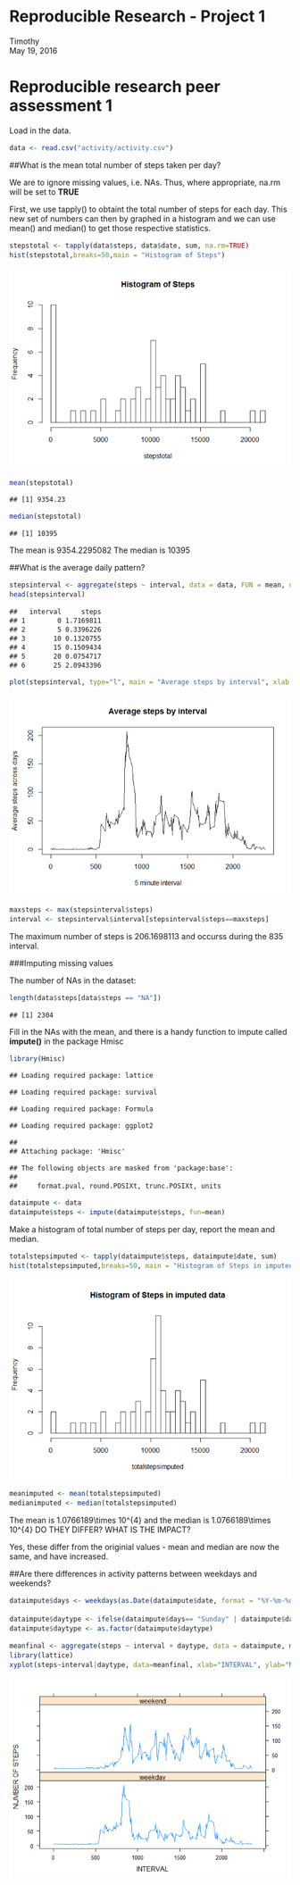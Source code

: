 # Reproducible Research - Project 1
Timothy  
May 19, 2016  

# Reproducible research peer assessment 1

Load in the data.


```r
data <- read.csv("activity/activity.csv")
```

##What is the mean total number of steps taken per day?

We are to ignore missing values, i.e. NAs. Thus, where appropriate, na.rm will be set to **TRUE**


First, we use tapply() to obtaint the total number of steps for each day.
This new set of numbers can then by graphed in a histogram and we can use mean() and median() to get those respective statistics.

```r
stepstotal <- tapply(data$steps, data$date, sum, na.rm=TRUE)
hist(stepstotal,breaks=50,main = "Histogram of Steps")
```

![](PA1_template_files/figure-html/unnamed-chunk-2-1.png)<!-- -->


```r
mean(stepstotal)
```

```
## [1] 9354.23
```

```r
median(stepstotal)
```

```
## [1] 10395
```
The mean is 9354.2295082
The median is 10395

##What is the average daily pattern?


```r
stepsinterval <- aggregate(steps ~ interval, data = data, FUN = mean, na.rm=TRUE)
head(stepsinterval)
```

```
##   interval     steps
## 1        0 1.7169811
## 2        5 0.3396226
## 3       10 0.1320755
## 4       15 0.1509434
## 5       20 0.0754717
## 6       25 2.0943396
```

```r
plot(stepsinterval, type="l", main = "Average steps by interval", xlab ="5 minute interval", ylab = "Average steps across days")
```

![](PA1_template_files/figure-html/unnamed-chunk-4-1.png)<!-- -->


```r
maxsteps <- max(stepsinterval$steps)
interval <- stepsinterval$interval[stepsinterval$steps==maxsteps]
```

The maximum number of steps is 206.1698113 and occurss during the 835 interval.

###Imputing missing values

The number of NAs in the dataset:


```r
length(data$steps[data$steps == "NA"])
```

```
## [1] 2304
```

Fill in the NAs with the mean, and there is a handy function to impute called **impute()** in the package Hmisc

```r
library(Hmisc)
```

```
## Loading required package: lattice
```

```
## Loading required package: survival
```

```
## Loading required package: Formula
```

```
## Loading required package: ggplot2
```

```
## 
## Attaching package: 'Hmisc'
```

```
## The following objects are masked from 'package:base':
## 
##     format.pval, round.POSIXt, trunc.POSIXt, units
```

```r
dataimpute <- data
dataimpute$steps <- impute(dataimpute$steps, fun=mean)
```
Make a histogram of total number of steps per day, report the mean and median.

```r
totalstepsimputed <- tapply(dataimpute$steps, dataimpute$date, sum)
hist(totalstepsimputed,breaks=50, main = "Histogram of Steps in imputed data")
```

![](PA1_template_files/figure-html/unnamed-chunk-8-1.png)<!-- -->


```r
meanimputed <- mean(totalstepsimputed)
medianimputed <- median(totalstepsimputed)
```
The mean is 1.0766189\times 10^{4} and the median is 1.0766189\times 10^{4}
DO THEY DIFFER? WHAT IS THE IMPACT?

Yes, these differ from the originial values - mean and median are now the same, and have increased.

##Are there differences in activity patterns between weekdays and weekends?

```r
dataimpute$days <- weekdays(as.Date(dataimpute$date, format = "%Y-%m-%d"))

dataimpute$daytype <- ifelse(dataimpute$days== "Sunday" | dataimpute$days == "Saturday", "weekend", "weekday")
dataimpute$daytype <- as.factor(dataimpute$daytype)
```


```r
meanfinal <- aggregate(steps ~ interval + daytype, data = dataimpute, mean)
library(lattice)
xyplot(steps~interval|daytype, data=meanfinal, xlab="INTERVAL", ylab="NUMBER OF STEPS", type="l", layout=c(1,2))
```

![](PA1_template_files/figure-html/unnamed-chunk-11-1.png)<!-- -->
